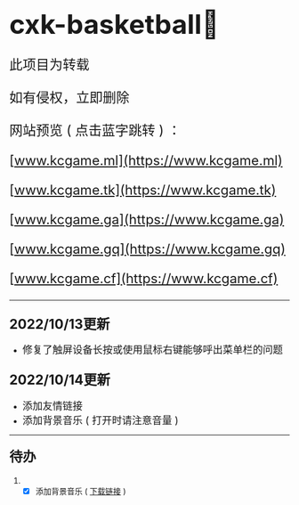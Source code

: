 # <font size=7>cxk-basketball🏀</font>

<font size=5>

此项目为转载

如有侵权，立即删除

网站预览 ( 点击蓝字跳转 ) ：

[www.kcgame.ml](https://www.kcgame.ml)

[www.kcgame.tk](https://www.kcgame.tk)

[www.kcgame.ga](https://www.kcgame.ga)

[www.kcgame.gq](https://www.kcgame.gq)

[www.kcgame.cf](https://www.kcgame.cf)

</font>

---

### <font size=5>2022/10/13更新</font>
* <font size=4>修复了触屏设备长按或使用鼠标右键能够呼出菜单栏的问题</font>

### <font size=5>2022/10/14更新</font>
* <font size=4>添加友情链接</font>
* <font size=4>添加背景音乐 ( 打开时请注意音量 )</font>

---

#### <font size=5>待办</font>
1. - [x] 添加背景音乐 ( [下载链接](https://link.jscdn.cn/lanzou/aHR0cHM6Ly95aWthbmcubGFuem91bC5jb20vaUNRY00wZHR2cWhjJnBhc3NDb2RlPQ.mp3) )
